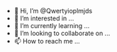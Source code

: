 - 👋 Hi, I’m @Qwertyioplmjds
- 👀 I’m interested in ...
- 🌱 I’m currently learning ...
- 💞️ I’m looking to collaborate on ...
- 📫 How to reach me ...

<!---
Qwertyioplmjds/Qwertyioplmjds is a ✨ special ✨ repository because its `README.md` (this file) appears on your GitHub profile.
You can click the Preview link to take a look at your changes.
--->
